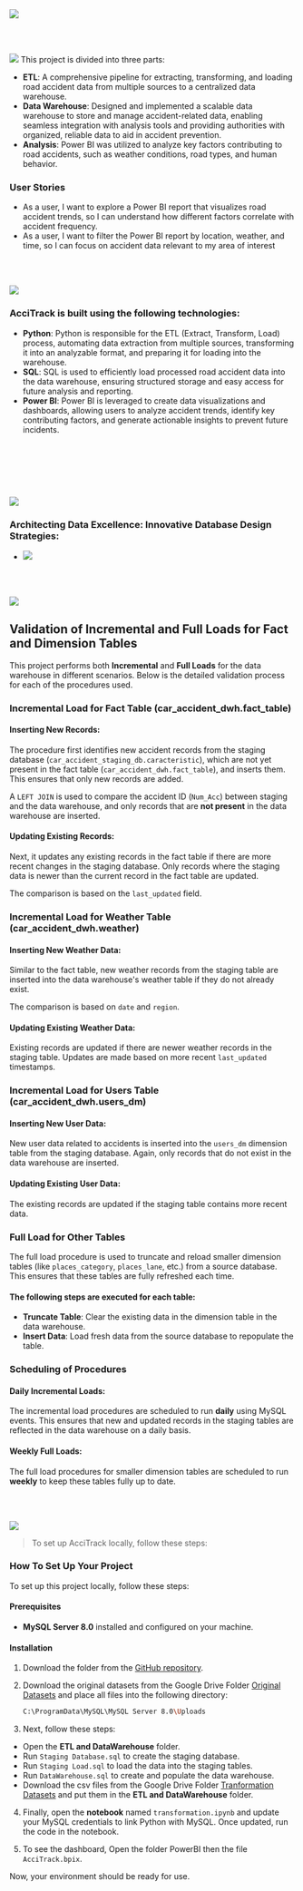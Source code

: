 <img src="./readme/title1.svg"/>

<br><br>

<!-- project philosophy -->
<img src="./readme/title2.svg"/>
This project is divided into three parts:


- **ETL**: A comprehensive pipeline for extracting, transforming, and loading road accident data from multiple sources to a centralized data warehouse.
- **Data Warehouse**: Designed and implemented a scalable data warehouse to store and manage accident-related data, enabling seamless integration with analysis tools and providing authorities with organized, reliable data to aid in accident prevention.
- **Analysis**: Power BI was utilized to analyze key factors contributing to road accidents, such as weather conditions, road types, and human behavior.

### User Stories
- As a user, I want to explore a Power BI report that visualizes road accident trends, so I can understand how different factors correlate with accident frequency.
- As a user, I want to filter the Power BI report by location, weather, and time, so I can focus on accident data relevant to my area of interest

<br><br>
<!-- Tech stack -->
<img src="./readme/title3.svg"/>

###  AcciTrack is built using the following technologies:

- **Python**: Python is responsible for the ETL (Extract, Transform, Load) process, automating data extraction from multiple sources, transforming it into an analyzable format, and preparing it for loading into the warehouse.
- **SQL**: SQL is used to efficiently load processed road accident data into the data warehouse, ensuring structured storage and easy access for future analysis and reporting.
- **Power BI**: Power BI is leveraged to create data visualizations and dashboards, allowing users to analyze accident trends, identify key contributing factors, and generate actionable insights to prevent future incidents.

<br><br>
<!-- UI UX 
<img src="./readme/title4.svg"/>
We designed Coffee Express using wireframes and mockups, iterating on the design until we reached the ideal layout for easy navigation and a seamless user experience.
Project Figma design [figma](https://www.figma.com/file/LsuOx5Wnh5YTGSEtrgvz4l/Purrfect-Pals?type=design&node-id=257%3A79&mode=design&t=adzbABt5hbb91ucZ-1)
### Mockups
| Home screen  | Menu Screen | Order Screen |
| ---| ---| ---|
| ![Landing](./readme/demo/1440x1024.png) | ![fsdaf](./readme/demo/1440x1024.png) | ![fsdaf](./readme/demo/1440x1024.png) | -->

<br><br>

<!-- Data Warehouse Schema -->
<img src="./readme/title5.svg"/>

###  Architecting Data Excellence: Innovative Database Design Strategies:

- <img src="./readme/assets/Data Warehouse Schema.png"/>


<!-- Implementation 
<img src="./readme/title6.svg"/>


### User Screens (Mobile)
| Login screen  | Register screen | Landing screen | Loading screen |
| ---| ---| ---| ---|
| ![Landing](https://placehold.co/900x1600) | ![fsdaf](https://placehold.co/900x1600) | ![fsdaf](https://placehold.co/900x1600) | ![fsdaf](https://placehold.co/900x1600) |
| Home screen  | Menu Screen | Order Screen | Checkout Screen |
| ![Landing](https://placehold.co/900x1600) | ![fsdaf](https://placehold.co/900x1600) | ![fsdaf](https://placehold.co/900x1600) | ![fsdaf](https://placehold.co/900x1600) |

### Admin Screens (Web)
| Login screen  | Register screen |  Landing screen |
| ---| ---| ---|
| ![Landing](./readme/demo/1440x1024.png) | ![fsdaf](./readme/demo/1440x1024.png) | ![fsdaf](./readme/demo/1440x1024.png) |
| Home screen  | Menu Screen | Order Screen |
| ![Landing](./readme/demo/1440x1024.png) | ![fsdaf](./readme/demo/1440x1024.png) | ![fsdaf](./readme/demo/1440x1024.png) |-->


<!-- Prompt Engineering 
<img src="./readme/title7.svg"/>

###  Mastering AI Interaction: Unveiling the Power of Prompt Engineering:

- This project uses advanced prompt engineering techniques to optimize the interaction with natural language processing models. By skillfully crafting input instructions, we tailor the behavior of the models to achieve precise and efficient language understanding and generation for various tasks and preferences.-->



<!-- AWS Deployment 
<img src="./readme/title8.svg"/>

###  Efficient AI Deployment: Unleashing the Potential with AWS Integration:

- This project leverages AWS deployment strategies to seamlessly integrate and deploy natural language processing models. With a focus on scalability, reliability, and performance, we ensure that AI applications powered by these models deliver robust and responsive solutions for diverse use cases. -->

<br><br>

<!-- Validation -->
<img src="./readme/title9.svg"/>

## Validation of Incremental and Full Loads for Fact and Dimension Tables

This project performs both **Incremental** and **Full Loads** for the data warehouse in different scenarios. Below is the detailed validation process for each of the procedures used.

### Incremental Load for Fact Table (car_accident_dwh.fact_table)

#### Inserting New Records:
The procedure first identifies new accident records from the staging database (`car_accident_staging_db.caracteristic`), which are not yet present in the fact table (`car_accident_dwh.fact_table`), and inserts them. This ensures that only new records are added.

A `LEFT JOIN` is used to compare the accident ID (`Num_Acc`) between staging and the data warehouse, and only records that are **not present** in the data warehouse are inserted.

#### Updating Existing Records:
Next, it updates any existing records in the fact table if there are more recent changes in the staging database. Only records where the staging data is newer than the current record in the fact table are updated.

The comparison is based on the `last_updated` field.

### Incremental Load for Weather Table (car_accident_dwh.weather)

#### Inserting New Weather Data:
Similar to the fact table, new weather records from the staging table are inserted into the data warehouse's weather table if they do not already exist.

The comparison is based on `date` and `region`.

#### Updating Existing Weather Data:
Existing records are updated if there are newer weather records in the staging table. Updates are made based on more recent `last_updated` timestamps.

### Incremental Load for Users Table (car_accident_dwh.users_dm)

#### Inserting New User Data:
New user data related to accidents is inserted into the `users_dm` dimension table from the staging database. Again, only records that do not exist in the data warehouse are inserted.

#### Updating Existing User Data:
The existing records are updated if the staging table contains more recent data.

### Full Load for Other Tables

The full load procedure is used to truncate and reload smaller dimension tables (like `places_category`, `places_lane`, etc.) from a source database. This ensures that these tables are fully refreshed each time.

#### The following steps are executed for each table:
- **Truncate Table**: Clear the existing data in the dimension table in the data warehouse.
- **Insert Data**: Load fresh data from the source database to repopulate the table.

### Scheduling of Procedures

#### Daily Incremental Loads:
The incremental load procedures are scheduled to run **daily** using MySQL events. This ensures that new and updated records in the staging tables are reflected in the data warehouse on a daily basis.

#### Weekly Full Loads:
The full load procedures for smaller dimension tables are scheduled to run **weekly** to keep these tables fully up to date.


<br><br>


<!-- How to run -->
<img src="./readme/title10.svg"/>

> To set up AcciTrack locally, follow these steps:

### How To Set Up Your Project

To set up this project locally, follow these steps:

#### Prerequisites
- **MySQL Server 8.0** installed and configured on your machine.
  
#### Installation

1. Download the folder from the [GitHub repository](https://github.com/Gebranassaad/SEF-Final-Project).

2. Download the original datasets from the Google Drive Folder [Original Datasets](https://drive.google.com/drive/folders/1lKoZoprvo3myAulJR2Z6ThpMKGuXlxpf?usp=sharing) and place all files into the following directory:

   ```sh
   C:\ProgramData\MySQL\MySQL Server 8.0\Uploads
   ```

3. Next, follow these steps:

  - Open the **ETL and DataWarehouse** folder. 
  - Run `Staging Database.sql` to create the staging database.
  - Run `Staging Load.sql` to load the data into the staging tables.
  - Run `DataWarehouse.sql` to create and populate the data warehouse.
  - Download the csv files from the Google Drive Folder [Tranformation Datasets](https://drive.google.com/drive/folders/1HiZvMa74lVKF5JHuzdXv-ylryFxVUQL6?usp=sharing) and put them in the **ETL and DataWarehouse** folder.



4. Finally, open the **notebook** named `transformation.ipynb` and update your MySQL credentials to link Python with MySQL. Once updated, run the code in the notebook.

5. To see the dashboard, Open the folder PowerBI then the file `AcciTrack.bpix`.

Now, your environment should be ready for use.
